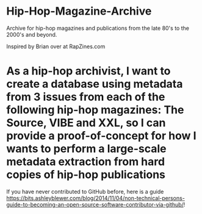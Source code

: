 # Hip-Hop-Magazine-Archive
Archive for hip-hop magazines and publications from the late 80's to the 2000's and beyond.

Inspired by Brian over at RapZines.com
# As a hip-hop archivist, I want to create a database using metadata from 3 issues from each of the following hip-hop magazines: The Source, VIBE and XXL, so I can provide a proof-of-concept for how I wants to perform a large-scale metadata extraction from hard copies of hip-hop publications

If you have never contributed to GitHub before, here is a guide <https://bits.ashleyblewer.com/blog/2014/11/04/non-technical-persons-guide-to-becoming-an-open-source-software-contributor-via-github/>! 
